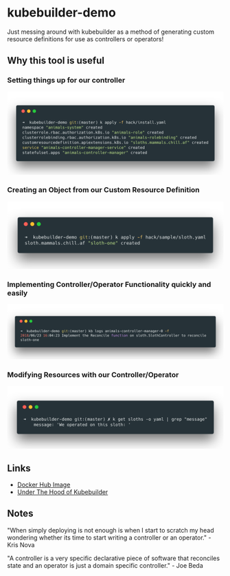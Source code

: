# kubebuilder-demo
Just messing around with kubebuilder as a method of generating custom resource definitions for use as controllers or operators!

## Why this tool is useful

### Setting things up for our controller
![alt text](https://github.com/apaz037/kubebuilder-demo/raw/master/hack/images/setting-things-up.png "applying our generated install.yaml")

### Creating an Object from our Custom Resource Definition
![alt text](https://github.com/apaz037/kubebuilder-demo/raw/master/hack/images/creating-a-custom-resource.png "creating a CR from our CRD")

### Implementing Controller/Operator Functionality quickly and easily
![alt text](https://github.com/apaz037/kubebuilder-demo/raw/master/hack/images/controller_reconcile_function.png "demo of controller reconcile funcion, get's hit when a CR is created from our CRD")

### Modifying Resources with our Controller/Operator
![alt text](https://github.com/apaz037/kubebuilder-demo/raw/master/hack/images/modifying-a-resource-with-our-controller.png "When our controller's reconcile function runs and finds any sloths, we mark them with a message")

## Links
- [Docker Hub Image](https://hub.docker.com/r/aaronpaz/kubebuilder-demo/)
- [Under The Hood of Kubebuilder](https://itnext.io/under-the-hood-of-kubebuilder-framework-ff6b38c10796)

## Notes
"When simply deploying is not enough is when I start to scratch my head wondering whether its time to start writing a controller or an operator." - Kris Nova

"A controller is a very specific declarative piece of software that reconciles state and an operator is just a domain specific controller." - Joe Beda
